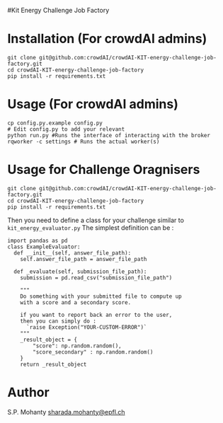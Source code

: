 #Kit Energy Challenge Job Factory


# Installation (For crowdAI admins)
```
git clone git@github.com:crowdAI/crowdAI-KIT-energy-challenge-job-factory.git
cd crowdAI-KIT-energy-challenge-job-factory
pip install -r requirements.txt
```

# Usage (For crowdAI admins)
```
cp config.py.example config.py
# Edit config.py to add your relevant
python run.py #Runs the interface of interacting with the broker
rqworker -c settings # Runs the actual worker(s)
```

# Usage for Challenge Oragnisers
```
git clone git@github.com:crowdAI/crowdAI-KIT-energy-challenge-job-factory.git
cd crowdAI-KIT-energy-challenge-job-factory
pip install -r requirements.txt
```

Then you need to define a class for your challenge similar to `kit_energy_evaluator.py`
The simplest definition can be :
```
import pandas as pd
class ExampleEvaluator:
  def __init__(self, answer_file_path):
    self.answer_file_path = answer_file_path

  def _evaluate(self, submission_file_path):
    submission = pd.read_csv("submission_file_path")

    """
    Do something with your submitted file to compute up
    with a score and a secondary score.

    if you want to report back an error to the user,
    then you can simply do :
      `raise Exception("YOUR-CUSTOM-ERROR")`
    """
    _result_object = {
        "score": np.random.random(),
        "score_secondary" : np.random.random()
    }
    return _result_object
```


# Author
S.P. Mohanty <sharada.mohanty@epfl.ch>    
